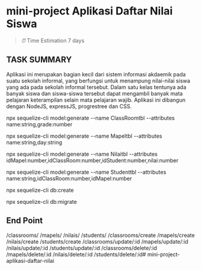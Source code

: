 # mini-project Aplikasi Daftar Nilai Siswa

> _⏰_ Time Estimation 7 days

## TASK SUMMARY

Aplikasi ini merupakan bagian kecil dari sistem informasi akdaemik pada suatu sekolah informal, yang berfungsi untuk menampung nilai-nilai siswa yang ada pada sekolah informal tersebut. Dalam satu kelas tentunya ada banyak siswa dan siswa-siswa tersebut dapat mengambil banyak mata pelajaran keterampilan selain mata pelajaran wajib.
Aplikasi ini dibangun dengan NodeJS, expressJS, progrestree dan CSS.

npx sequelize-cli model:generate --name ClassRoomtbl --attributes name:string,grade:number

npx sequelize-cli model:generate --name Mapeltbl --attributes name:string,day:string

npx sequelize-cli model:generate --name Nilaitbl --attributes idMapel:number,idClassRoom:number,idStudent:number,nilai:number

npx sequelize-cli model:generate --name Studenttbl --attributes name:string,idClassRoom:number,idMapel:number

npx sequelize-cli db:create

npx sequelize-cli db:migrate

## End Point
/classrooms/
/mapels/
/nilais/
/students/
/classrooms/create
/mapels/create
/nilais/create
/students/create
/classrooms/update/:id
/mapels/update/:id
/nilais/update/:id
/students/update/:id
/classrooms/delete/:id
/mapels/delete/:id
/nilais/delete/:id
/students/delete/:id#   m i n i - p r o j e c t - a p l i k a s i - d a f t a r - n i l a i  
 